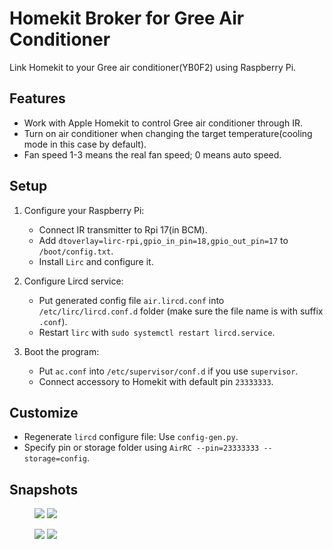 # Homekit Broker for Gree Air Conditioner

Link Homekit to your Gree air conditioner(YB0F2) using Raspberry Pi.

## Features

- Work with Apple Homekit to control Gree air conditioner through IR.
- Turn on air conditioner when changing the target temperature(cooling mode in this case by default).
- Fan speed 1-3 means the real fan speed; 0 means auto speed.

## Setup

1. Configure your Raspberry Pi:
    - Connect IR transmitter to Rpi 17(in BCM).
    - Add `dtoverlay=lirc-rpi,gpio_in_pin=18,gpio_out_pin=17` to `/boot/config.txt`.
    - Install `Lirc` and configure it.

2. Configure Lircd service:
    - Put generated config file `air.lircd.conf` into `/etc/lirc/lircd.conf.d` folder (make sure the file name is with suffix `.conf`).
    - Restart `lirc` with `sudo systemctl restart lircd.service`.

3. Boot the program:
    - Put `ac.conf` into `/etc/supervisor/conf.d` if you use `supervisor`.
    - Connect accessory to Homekit with default pin `23333333`.

## Customize

- Regenerate `lircd` configure file: Use `config-gen.py`.
- Specify pin or storage folder using `AirRC --pin=23333333 --storage=config`.

## Snapshots

<figure class="half">
    <img src="https://raw.githubusercontent.com/suikammd/AirConditioner-Homekit/master/resources/images/MainPage.jpg">
    <img src="https://raw.githubusercontent.com/suikammd/AirConditioner-Homekit/master/resources/images/Mode.jpg">
</figure>

<figure class="half">
    <img src="https://raw.githubusercontent.com/suikammd/AirConditioner-Homekit/master/resources/images/Temperature.jpg">
    <img src="https://raw.githubusercontent.com/suikammd/AirConditioner-Homekit/master/resources/images/FanSpeed.jpg">
</figure>
